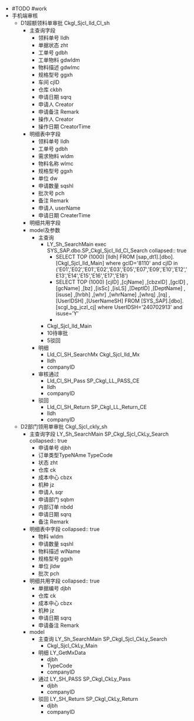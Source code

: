 - #TODO #work
- 手机端审核
	- D1超额领料单审批 Ckgl_Sjcl_lld_Cl_sh
		- 主查询字段
			- 领料单号 lldh
			- 单据状态 zht
			- 工单号 gdbh
			- 工单物料 gdwldm
			- 物料描述 gdwlmc
			- 规格型号 ggxh
			- 车间 cjID
			- 仓库 ckbh
			- 申请日期 sqrq
			- 申请人 Creator
			- 申请备注 Remark
			- 操作人 Creator
			- 操作日期 CreatorTime
		- 明细表中字段
			- 领料单号 lldh
			- 工单号 gdbh
			- 需求物料 wldm
			- 物料名称 wlmc
			- 规格型号 ggxh
			- 单位 dw
			- 申请数量 sqshl
			- 批次号 pch
			- 备注 Remark
			- 申请人 userName
			- 申请日期 CreaterTime
		- 明细共用字段
		- model及参数
			- 主查询
				- LY_Sh_SearchMain exec SYS_SAP.dbo.SP_Ckgl_Sjcl_lld_Cl_Search
				  collapsed:: true
					- SELECT TOP (1000) [lldh]
					  FROM [sap_dt1].[dbo].[Ckgl_Sjcl_lld_Main] where gcID='8110' and cjID in ('E01','E02','E01','E02','E03','E05','E07','E09','E10','E12','E13','E14','E15','E16','E17','E18')
					- SELECT TOP (1000) [cjID]
					        ,[cjName]
					        ,[cbzxID]
					        ,[gcID]
					        ,[gcName]
					        ,[bz]
					        ,[isSc]
					        ,[isLS]
					        ,[DeptID]
					        ,[DeptName]
					        ,[isuse]
					        ,[hrbh]
					        ,[whr]
					        ,[whrName]
					        ,[whrq]
					        ,[rq]
					        ,[UserIDSH]
					        ,[UserNameSH]
					    FROM [SYS_SAP].[dbo].[scgl_bg_jczl_cj] where UserIDSH='240702913' and isuse='Y'
					-
				- Ckgl_Sjcl_lld_Main
				- 10待审批
				- 5驳回
			- 明细
				- Lld_Cl_SH_SearchMx Ckgl_Sjcl_lld_Mx
				- lldh
				- companyID
			- 审核通过
				- Lld_Cl_SH_Pass SP_Ckgl_LL_PASS_CE
				- lldh
				- companyID
			- 驳回
				- Lld_Cl_SH_Return SP_Ckgl_LL_Return_CE
				- lldh
				- companyID
	- D2部门领用单审批 Ckgl_Sjcl_ckly_sh
		- 主查询字段 LY_Sh_SearchMain SP_Ckgl_Sjcl_CkLy_Search
		  collapsed:: true
			- 申请单号 djbh
			- 订单类型TypeNAme TypeCode
			- 状态 zht
			- 仓库 ck
			- 成本中心 cbzx
			- 机种 jz
			- 申请人 sqr
			- 申请部门 sqbm
			- 内部订单 nbdd
			- 申请日期 sqrq
			- 备注 Remark
		- 明细表中字段
		  collapsed:: true
			- 物料  wldm
			- 申请数量 sqshl
			- 物料描述 wlName
			- 规格型号 ggxh
			- 单位 jldw
			- 批次 pch
		- 明细共用字段
		  collapsed:: true
			- 单据编号 djbh
			- 仓库 ck
			- 成本中心 cbzx
			- 机种 jz
			- 申请日期 sqrq
			- 申请备注 Remark
		- model
			- 主查询 LY_Sh_SearchMain SP_Ckgl_Sjcl_CkLy_Search
				- Ckgl_Sjcl_CkLy_Main
			- 明细 LY_GetMxData
				- djbh
				- TypeCode
				- companyID
			- 通过 LY_SH_PASS SP_Ckgl_CkLy_Pass
				- djbh
				- companyID
			- 驳回 LY_SH_Return SP_Ckgl_CkLy_Return
				- djbh
				- companyID